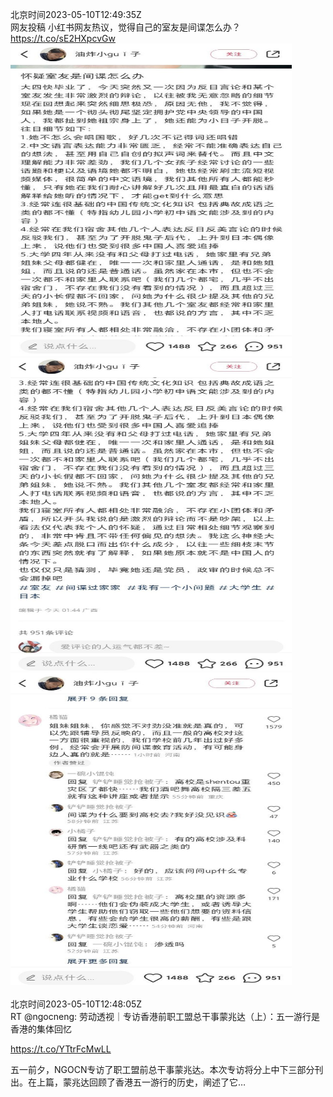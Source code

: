 北京时间2023-05-10T12:49:35Z<br>网友投稿
小红书网友热议，觉得自己的室友是间谍怎么办？ https://t.co/sE2HXpcvGw<br><img src='/temp/image/2023/u-Month-5/1656159524519124992_0.jpg' width='450' height='500'><img src='/temp/image/2023/u-Month-5/1656159524519124992_1.jpg' width='450' height='500'><img src='/temp/image/2023/u-Month-5/1656159524519124992_2.jpg' width='450' height='500'><br><br>北京时间2023-05-10T12:48:05Z<br>RT @ngocneng: 劳动透视｜专访香港前职工盟总干事蒙兆达（上）：五一游行是香港的集体回忆

https://t.co/YTtrFcMwLL

五一前夕，NGOCN专访了职工盟前总干事蒙兆达。本次专访将分上中下三部分刊出。在上篇，蒙兆达回顾了香港五一游行的历史，阐述了它…<br><br><br>